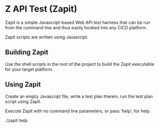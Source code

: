 # Z API Test (Zapit)

Zapit is a simple Javascript-based Web API test harness that can be run from the command line and thus easily hooked into any CICD platform.

Zapit scripts are written using Javascript.

## Building Zapit

Use the shell scripts in the root of the project to build the Zapit executable for your target platform.

## Using Zapit

Create an empty Javascript file, write a test plan therein, run the test plan script using Zapit.

Execute Zapit with no command line parameters, or pass 'help', for help.

./zapit help
